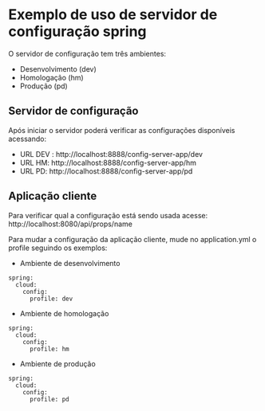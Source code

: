# Exemplo de uso de servidor de configuração spring

O servidor de configuração tem três ambientes:
- Desenvolvimento (dev)
- Homologação (hm)
- Produção (pd)

## Servidor de configuração 
Após iniciar o servidor poderá verificar as configurações disponíveis acessando: 
- URL DEV : http://localhost:8888/config-server-app/dev 
- URL HM: http://localhost:8888/config-server-app/hm 
- URL PD: http://localhost:8888/config-server-app/pd 

## Aplicação cliente 
Para verificar qual a configuração está sendo usada acesse: http://localhost:8080/api/props/name 

Para mudar a configuração da aplicação cliente, mude no application.yml o profile  seguindo os exemplos:

- Ambiente de desenvolvimento
```
spring:
  cloud:
    config: 
      profile: dev
```
- Ambiente de homologação 
```
spring:
  cloud:
    config:
      profile: hm
```
- Ambiente de produção
```
spring:
  cloud:
    config:
      profile: pd
```